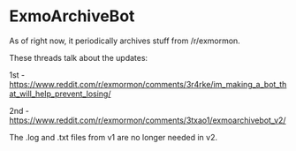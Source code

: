 # ExmoArchiveBot
As of right now, it periodically archives stuff from /r/exmormon.

These threads talk about the updates:

1st - https://www.reddit.com/r/exmormon/comments/3r4rke/im_making_a_bot_that_will_help_prevent_losing/

2nd - https://www.reddit.com/r/exmormon/comments/3txao1/exmoarchivebot_v2/

The .log and .txt files from v1 are no longer needed in v2.
